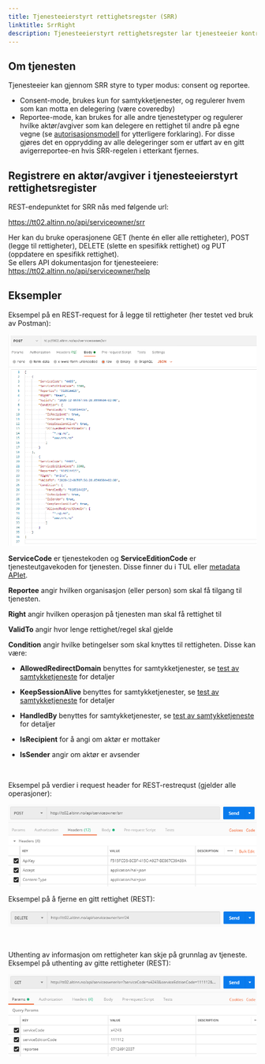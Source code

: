 ```yaml
---
title: Tjenesteeierstyrt rettighetsregster (SRR)
linktitle: SrrRight
description: Tjenesteeierstyrt rettighetsregster lar tjenesteeier kontrollere hvilke aktører/avgivere som får lov til å benytte en tjeneste
---
```


## Om tjenesten 
Tjenesteeier kan gjennom SRR styre to typer modus: consent og reportee. 

- Consent-mode, brukes kun for samtykketjenester, og regulerer hvem som kan motta en delegering (være coveredby)
- Reportee-mode, kan brukes for alle andre tjenestetyper og regulerer hvilke aktør/avgiver som kan delegere en rettighet til andre på egne vegne (se [autorisasjonsmodell](/docs/utviklingsguider/styring-av-tilgang/for-tjenesteeier/#overordnet-om-altinn-autorisasjon-og-styring-av-tilgang) for ytterligere forklaring). For disse gjøres det en opprydding av alle delegeringer som er utført av en gitt avigerreportee-en hvis SRR-regelen i etterkant fjernes.

## Registrere en aktør/avgiver i tjenesteeierstyrt rettighetsregister 

REST-endepunktet for SRR nås med følgende url:

https://tt02.altinn.no/api/serviceowner/srr

Her kan du bruke operasjonene GET (hente én eller alle rettigheter), POST (legge til rettigheter), DELETE (slette en spesifikk rettighet) og PUT (oppdatere en spesifikk rettighet).    
Se ellers API dokumentasjon for tjenesteeiere: https://tt02.altinn.no/api/serviceowner/help 

## Eksempler
Eksempel på en REST-request for å legge til rettigheter (her testet ved bruk av Postman):

![Legge til rettighet i tjenesteeierstyrt rettighetsregister med json-data i request body - REST](add-rights-rest.png "Legge til rettighet i tjenesteeierstyrt rettighetsregister med json-data i request body - REST")  


**ServiceCode** er tjenestekoden og **ServiceEditionCode** er tjenesteutgavekoden for tjenesten. Disse finner du i TUL eller [metadata APIet](https://altinn.no/api/metadata). 

**Reportee** angir hvilken organisasjon (eller person) som skal få tilgang til tjenesten.

**Right** angir hvilken operasjon på tjenesten man skal få rettighet til

**ValidTo** angir hvor lenge rettighet/regel skal gjelde

**Condition** angir hvilke betingelser som skal knyttes til rettigheten. Disse kan være: 

- **AllowedRedirectDomain** benyttes for samtykketjenester, se [test av samtykketjeneste](/docs/utviklingsguider/samtykke/datakilde/test-tjeneste/) for detaljer

- **KeepSessionAlive** benyttes for samtykketjenester, se [test av samtykketjeneste](/docs/utviklingsguider/samtykke/datakilde/test-tjeneste/) for detaljer

- **HandledBy** benyttes for samtykketjenester, se [test av samtykketjeneste](/docs/utviklingsguider/samtykke/datakilde/test-tjeneste/) for detaljer

- **IsRecipient** for å angi om aktør er mottaker

- **IsSender** angir om aktør er avsender

<br>

Eksempel på verdier i request header for REST-restrequst (gjelder alle operasjoner):

![Eksempel på headerverdier - REST](headers-rest.png "Eksempel på headerverdier - REST")  

Eksempel på å fjerne en gitt rettighet (REST):

![Fjerne rettighet med id 24 fra tjenesteeierstyrt rettighetsregister - REST](delete-right-rest.png "Fjerne rettighet med id 24 fra tjenesteeierstyrt rettighetsregister - REST")  

<br>

Uthenting av informasjon om rettigheter kan skje på grunnlag av tjeneste. 
Eksempel på uthenting av gitte rettigheter (REST):

![Uthenting av rettigheter - REST](get-rights-rest.png "Uthenting av rettigheter - REST")
